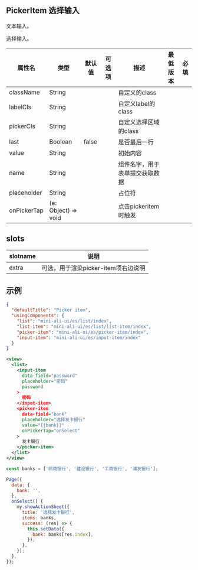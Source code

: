 ## PickerItem 选择输入

文本输入。

选择输入。

| 属性名 | 类型 | 默认值 | 可选项 | 描述 | 最低版本 | 必填 |
| --- | --- | --- | --- | --- | --- | --- |
| className | String |  |  | 自定义的class |  |  |
| labelCls | String |  |  | 自定义label的class |  |  |
| pickerCls | String |  |  | 自定义选择区域的class |  |  |
| last | Boolean | false |  | 是否最后一行 |  |  |
| value | String |  |  | 初始内容 |  |  |
| name | String |  |  | 组件名字，用于表单提交获取数据 |  |  |
| placeholder | String |  |  | 占位符 |  |  |
| onPickerTap | (e: Object) => void |  |  | 点击pickeritem时触发 |  |  |

## slots

| slotname | 说明 |
| ---- | ---- |
| extra | 可选，用于渲染picker-item项右边说明 |

## 示例

```json
{
  "defaultTitle": "Picker item",
  "usingComponents": {
    "list": "mini-ali-ui/es/list/index",
    "list-item": "mini-ali-ui/es/list/list-item/index",
    "picker-item": "mini-ali-ui/es/picker-item/index",
    "input-item": "mini-ali-ui/es/input-item/index"
  }
}
```

```xml
<view>
  <list>
    <input-item
      data-field="password"
      placeholder="密码"
      password
    >
      密码
    </input-item>
    <picker-item
      data-field="bank"
      placeholder="选择发卡银行"
      value="{{bank}}"
      onPickerTap="onSelect"
    >
      发卡银行
    </picker-item>
  </list>
</view>
```

```javascript
const banks = ['网商银行', '建设银行', '工商银行', '浦发银行'];

Page({
  data: {
    bank: '',
  },
  onSelect() {
    my.showActionSheet({
      title: '选择发卡银行',
      items: banks,
      success: (res) => {
        this.setData({
          bank: banks[res.index],
        });
      },
    });
  },
});
```